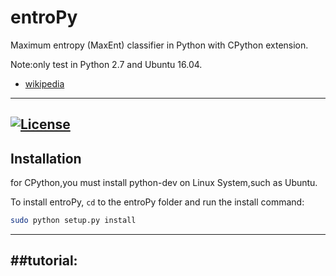 # entroPy
Maximum entropy (MaxEnt) classifier in Python with CPython extension.

Note:only test in Python 2.7 and Ubuntu 16.04.


* [wikipedia](https://en.wikipedia.org/wiki/Multinomial_logistic_regression)

-----

[![License](https://img.shields.io/badge/license-GPL3-blue.svg)](https://www.gnu.org/licenses/gpl-3.0.en.html)
-----


## Installation
for CPython,you must install python-dev on Linux System,such as Ubuntu.

To install entroPy, `cd` to the entroPy folder and run the install command:
```sh
sudo python setup.py install
```
-----
##tutorial:
-----




